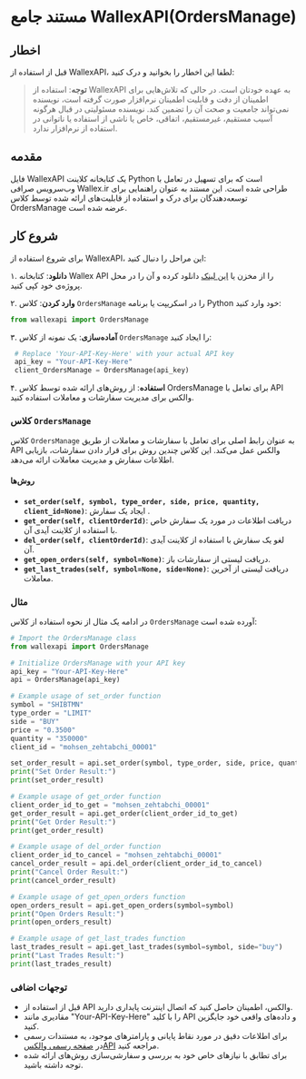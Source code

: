 # <p align="center"> مستند جامع WallexAPI(OrdersManage)

## اخطار

قبل از استفاده از WallexAPI، لطفا این اخطار را بخوانید و درک کنید:

> **توجه**: استفاده از WallexAPI به عهده خودتان است. در حالی که تلاش‌هایی برای اطمینان از دقت و قابلیت اطمینان نرم‌افزار صورت گرفته است، نویسنده نمی‌تواند جامعیت و صحت آن را تضمین کند. نویسنده مسئولیتی در قبال هرگونه آسیب مستقیم، غیرمستقیم، اتفاقی، خاص یا ناشی از استفاده یا ناتوانی در استفاده از نرم‌افزار ندارد.

## مقدمه

فایل WallexAPI یک کتابخانه کلاینت Python است که برای تسهیل در تعامل با وب‌سرویس صرافی Wallex.ir طراحی شده است. این مستند به عنوان راهنمایی برای توسعه‌دهندگان برای درک و استفاده از قابلیت‌های ارائه شده توسط کلاس OrdersManage عرضه شده است.

## شروع کار

برای شروع استفاده از WallexAPI، این مراحل را دنبال کنید:

۱. **دانلود**: کتابخانه Wallex API را از مخزن یا [این لینک](https://codeload.github.com/mohzeh/WallexApi/zip/refs/heads/main) دانلود کرده و آن را در محل پروژه‌ی خود کپی کنید.
   
۲. **وارد کردن**: کلاس `OrdersManage` را در اسکریپت یا برنامه Python خود وارد کنید:

   ```python
   from wallexapi import OrdersManage
   ```

۳. **آماده‌سازی**: یک نمونه از کلاس `OrdersManage` را ایجاد کنید:

   ```python
    # Replace 'Your-API-Key-Here' with your actual API key
    api_key = "Your-API-Key-Here"
    client_OrdersManage = OrdersManage(api_key)
   ```

۴. **استفاده**: از روش‌های ارائه شده توسط کلاس OrdersManage برای تعامل با API والکس برای مدیریت سفارشات و معاملات استفاده کنید.


### کلاس `OrdersManage`

کلاس `OrdersManage` به عنوان رابط اصلی برای تعامل با سفارشات و معاملات از طریق API والکس عمل می‌کند. این کلاس چندین روش برای قرار دادن سفارشات، بازیابی اطلاعات سفارش و مدیریت معاملات ارائه می‌دهد.

#### روش‌ها

- **`set_order(self, symbol, type_order, side, price, quantity, client_id=None)`**: ایجاد یک سفارش .
- **`get_order(self, clientOrderId)`**: دریافت اطلاعات در مورد یک سفارش خاص با استفاده از کلاینت آیدی آن.
- **`del_order(self, clientOrderId)`**: لغو یک سفارش با استفاده از کلاینت آیدی آن.
- **`get_open_orders(self, symbol=None)`**: دریافت لیستی از سفارشات باز.
- **`get_last_trades(self, symbol=None, side=None)`**: دریافت لیستی از آخرین معاملات.

### مثال

در ادامه یک مثال از نحوه استفاده از کلاس `OrdersManage` آورده شده است:

```python
# Import the OrdersManage class
from wallexapi import OrdersManage

# Initialize OrdersManage with your API key
api_key = "Your-API-Key-Here"
api = OrdersManage(api_key)

# Example usage of set_order function
symbol = "SHIBTMN"
type_order = "LIMIT"
side = "BUY"
price = "0.3500"
quantity = "350000"
client_id = "mohsen_zehtabchi_00001"

set_order_result = api.set_order(symbol, type_order, side, price, quantity, client_id)
print("Set Order Result:")
print(set_order_result)

# Example usage of get_order function
client_order_id_to_get = "mohsen_zehtabchi_00001"
get_order_result = api.get_order(client_order_id_to_get)
print("Get Order Result:")
print(get_order_result)

# Example usage of del_order function
client_order_id_to_cancel = "mohsen_zehtabchi_00001"
cancel_order_result = api.del_order(client_order_id_to_cancel)
print("Cancel Order Result:")
print(cancel_order_result)

# Example usage of get_open_orders function
open_orders_result = api.get_open_orders(symbol=symbol)
print("Open Orders Result:")
print(open_orders_result)

# Example usage of get_last_trades function
last_trades_result = api.get_last_trades(symbol=symbol, side="buy")
print("Last Trades Result:")
print(last_trades_result)
```

### توجهات اضافی

- قبل از استفاده از API والکس، اطمینان حاصل کنید که اتصال اینترنت پایداری دارید.
- مقادیری مانند "Your-API-Key-Here" را با کلید API و داده‌های واقعی خود جایگزین کنید.
- برای اطلاعات دقیق در مورد نقاط پایانی و پارامترهای موجود، به مستندات رسمی در [صفحه رسمی والکسAPI](https://api-docs.wallex.ir/) مراجعه کنید.
- برای تطابق با نیازهای خاص خود به بررسی و سفارشی‌سازی روش‌های ارائه شده توجه داشته باشید.
